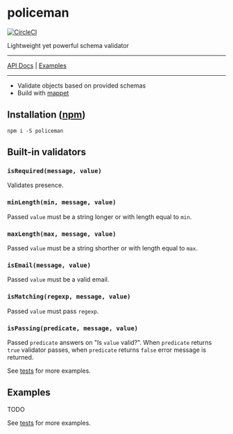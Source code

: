 # policeman

[![CircleCI](https://circleci.com/gh/MichalZalecki/policeman.svg?style=svg)](https://circleci.com/gh/MichalZalecki/policeman)

Lightweight yet powerful schema validator

***
[API Docs](https://michalzalecki.github.io/policeman) | [Examples](#examples)
***

* Validate objects based on provided schemas
* Build with [mappet](https://github.com/MichalZalecki/mappet/)

## Installation ([npm](https://www.npmjs.com/package/policeman))

```
npm i -S policeman
```

## Built-in validators

### `isRequired(message, value)`

Validates presence.

### `minLength(min, message, value)`

Passed `value` must be a string longer or with length equal to `min`.

### `maxLength(max, message, value)`

Passed `value` must be a string shorther or with length equal to `max`.

### `isEmail(message, value)`

Passed `value` must be a valid email.

### `isMatching(regexp, message, value)`

Passed `value` must pass `regexp`.

### `isPassing(predicate, message, value)`

Passed `predicate` answers on "Is `value` valid?". When `predicate` returns `true` validator passes,
when `predicate` returns `false` error message is returned.

See [tests](src/test/validators.test.ts) for more examples.

## Examples

TODO

See [tests](src/test/policeman.test.ts) for more examples.

